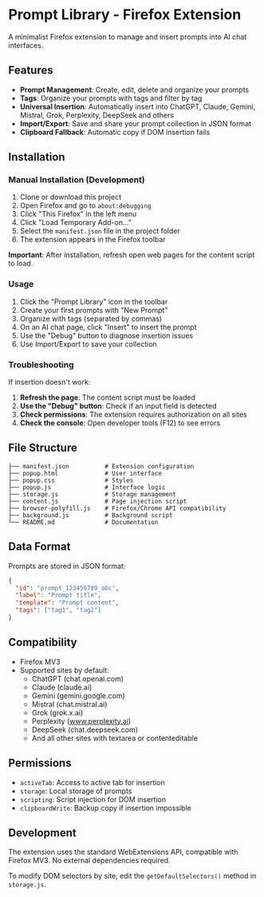 # Prompt Library - Firefox Extension

A minimalist Firefox extension to manage and insert prompts into AI chat interfaces.

## Features

- **Prompt Management**: Create, edit, delete and organize your prompts
- **Tags**: Organize your prompts with tags and filter by tag
- **Universal Insertion**: Automatically insert into ChatGPT, Claude, Gemini, Mistral, Grok, Perplexity, DeepSeek and others
- **Import/Export**: Save and share your prompt collection in JSON format
- **Clipboard Fallback**: Automatic copy if DOM insertion fails

## Installation

### Manual Installation (Development)

1. Clone or download this project
2. Open Firefox and go to `about:debugging`
3. Click "This Firefox" in the left menu
4. Click "Load Temporary Add-on..."
5. Select the `manifest.json` file in the project folder
6. The extension appears in the Firefox toolbar

**Important**: After installation, refresh open web pages for the content script to load.

### Usage

1. Click the "Prompt Library" icon in the toolbar
2. Create your first prompts with "New Prompt"
3. Organize with tags (separated by commas)
4. On an AI chat page, click "Insert" to insert the prompt
5. Use the "Debug" button to diagnose insertion issues
6. Use Import/Export to save your collection

### Troubleshooting

If insertion doesn't work:

1. **Refresh the page**: The content script must be loaded
2. **Use the "Debug" button**: Check if an input field is detected
3. **Check permissions**: The extension requires authorization on all sites
4. **Check the console**: Open developer tools (F12) to see errors

## File Structure

```
├── manifest.json          # Extension configuration
├── popup.html             # User interface
├── popup.css              # Styles
├── popup.js               # Interface logic
├── storage.js             # Storage management
├── content.js             # Page injection script
├── browser-polyfill.js    # Firefox/Chrome API compatibility
├── background.js          # Background script
└── README.md              # Documentation
```

## Data Format

Prompts are stored in JSON format:

```json
{
  "id": "prompt_123456789_abc",
  "label": "Prompt title",
  "template": "Prompt content",
  "tags": ["tag1", "tag2"]
}
```

## Compatibility

- Firefox MV3
- Supported sites by default:
  - ChatGPT (chat.openai.com)
  - Claude (claude.ai)
  - Gemini (gemini.google.com)
  - Mistral (chat.mistral.ai)
  - Grok (grok.x.ai)
  - Perplexity (www.perplexity.ai)
  - DeepSeek (chat.deepseek.com)
  - And all other sites with textarea or contenteditable

## Permissions

- `activeTab`: Access to active tab for insertion
- `storage`: Local storage of prompts
- `scripting`: Script injection for DOM insertion
- `clipboardWrite`: Backup copy if insertion impossible

## Development

The extension uses the standard WebExtensions API, compatible with Firefox MV3. No external dependencies required.

To modify DOM selectors by site, edit the `getDefaultSelectors()` method in `storage.js`.